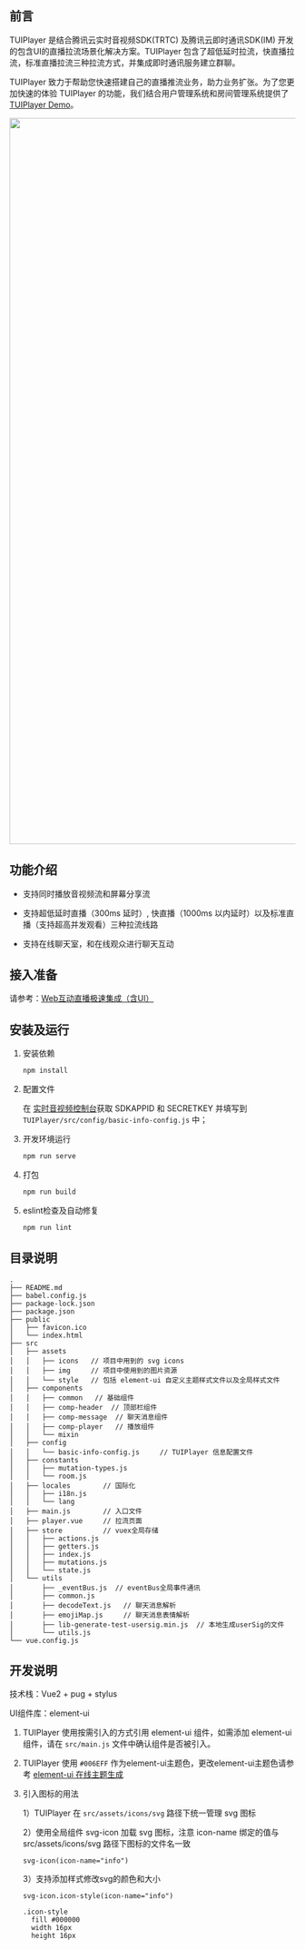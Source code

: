 ## 前言

TUIPlayer 是结合腾讯云实时音视频SDK(TRTC) 及腾讯云即时通讯SDK(IM) 开发的包含UI的直播拉流场景化解决方案。TUIPlayer 包含了超低延时拉流，快直播拉流，标准直播拉流三种拉流方式，并集成即时通讯服务建立群聊。 

TUIPlayer 致力于帮助您快速搭建自己的直播推流业务，助力业务扩张。为了您更加快速的体验 TUIPlayer 的功能，我们结合用户管理系统和房间管理系统提供了 [TUIPlayer Demo](https://web.sdk.qcloud.com/component/tuiliveroom/tuiplayer/player.html)。

<img width="1280" src="../liveroom_player.gif"/>

## 功能介绍

+ 支持同时播放音视频流和屏幕分享流

+ 支持超低延时直播（300ms 延时）, 快直播（1000ms 以内延时）以及标准直播（支持超高并发观看）三种拉流线路

+ 支持在线聊天室，和在线观众进行聊天互动

## 接入准备

请参考：[Web互动直播极速集成（含UI）](https://cloud.tencent.com/document/product/647/63830)


## 安装及运行

1. 安装依赖

   ```bash
   npm install
   ```

2. 配置文件

   在 [实时音视频控制台](https://console.cloud.tencent.com/trtc)获取 SDKAPPID 和 SECRETKEY 并填写到 `TUIPlayer/src/config/basic-info-config.js` 中；

3. 开发环境运行

   ```bash
   npm run serve
   ```

4. 打包

   ```bash
   npm run build
   ```

5. eslint检查及自动修复

   ```bash
   npm run lint
   ```
## 目录说明

```
.
├── README.md
├── babel.config.js
├── package-lock.json
├── package.json
├── public
│   ├── favicon.ico
│   └── index.html
├── src
│   ├── assets
│   │   ├── icons   // 项目中用到的 svg icons
│   │   ├── img     // 项目中使用到的图片资源
│   │   └── style   // 包括 element-ui 自定义主题样式文件以及全局样式文件
│   ├── components
│   │   ├── common   // 基础组件
│   │   ├── comp-header  // 顶部栏组件
│   │   ├── comp-message  // 聊天消息组件
│   │   ├── comp-player   // 播放组件
│   │   └── mixin
│   ├── config
│   │   └── basic-info-config.js     // TUIPlayer 信息配置文件
│   ├── constants
│   │   ├── mutation-types.js
│   │   └── room.js
│   ├── locales        // 国际化
│   │   ├── i18n.js
│   │   └── lang
│   ├── main.js        // 入口文件
│   ├── player.vue     // 拉流页面
│   ├── store          // vuex全局存储
│   │   ├── actions.js
│   │   ├── getters.js
│   │   ├── index.js
│   │   ├── mutations.js
│   │   └── state.js
│   └── utils
│       ├── _eventBus.js  // eventBus全局事件通讯
│       ├── common.js
│       ├── decodeText.js   // 聊天消息解析
│       ├── emojiMap.js     // 聊天消息表情解析
│       ├── lib-generate-test-usersig.min.js  // 本地生成userSig的文件
│       └── utils.js
└── vue.config.js
```

## 开发说明

技术栈：Vue2 + pug + stylus

UI组件库：element-ui

1. TUIPlayer 使用按需引入的方式引用 element-ui 组件，如需添加 element-ui 组件，请在 `src/main.js` 文件中确认组件是否被引入。

2. TUIPlayer 使用 `#006EFF` 作为element-ui主题色，更改element-ui主题色请参考 [element-ui 在线主题生成]([https://element.eleme.cn/#/zh-CN/component/custom-theme)

3. 引入图标的用法 

   1）TUIPlayer 在 `src/assets/icons/svg` 路径下统一管理 svg 图标

   2）使用全局组件 svg-icon 加载 svg 图标，注意 icon-name 绑定的值与 src/assets/icons/svg 路径下图标的文件名一致

   ```pug
   svg-icon(icon-name="info")
   ```

   3）支持添加样式修改svg的颜色和大小

   ```pug
   svg-icon.icon-style(icon-name="info")
   ```

   ```stylus
   .icon-style
     fill #000000
     width 16px
     height 16px
   ```
